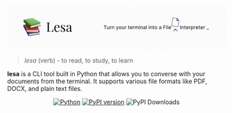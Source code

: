 ![Banner](assets/banner.png)

> *lesa* (verb) - to read, to study, to learn

**lesa** is a CLI tool built in Python that allows you to converse with your documents from the terminal. It supports various file formats like PDF, DOCX, and plain text files.

<div align="center">

[![Python](https://img.shields.io/badge/python-3.10%2B-blue)](https://www.python.org/downloads/)
[![PyPI version](https://badge.fury.io/py/lesa.svg)](https://badge.fury.io/py/lesa)
![PyPI Downloads](https://static.pepy.tech/badge/lesa)

</div>
